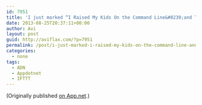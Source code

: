 ```yaml
---
id: 7951
title: 'I just marked “I Raised My Kids On the Command Line&#8230;and They Love It” as a favorite in Readability. http://www.readability.com/articles/mswdb3fh'
date: 2013-08-25T20:37:11+00:00
author: Avi
layout: post
guid: http://aviflax.com/?p=7951
permalink: /post/i-just-marked-i-raised-my-kids-on-the-command-line-and-they-love-it-as-a-favorite-in-readability-httpwww-readability-comarticlesmswdb3fh/
categories:
  - none
tags:
  - ADN
  - Appdotnet
  - IFTTT
---
```

(Originally published [on App.net](http://alpha.app.net/aviflax/post/9750604).)